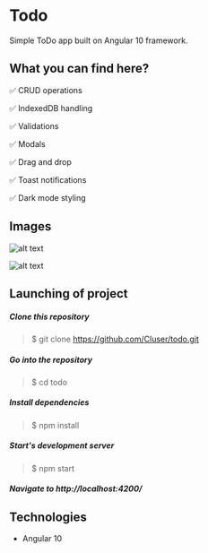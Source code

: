 
# Todo

Simple ToDo app built on Angular 10 framework.

## What you can find here?

:white_check_mark: CRUD operations

:white_check_mark: IndexedDB handling

:white_check_mark: Validations

:white_check_mark: Modals

:white_check_mark: Drag and drop

:white_check_mark: Toast notifications

:white_check_mark: Dark mode styling

## Images

![alt text](https://i.imgur.com/UeuN7cA.jpg)

![alt text](https://i.imgur.com/cr4olPD.jpg)

## Launching of project

##### Clone this repository
> $ git clone https://github.com/Cluser/todo.git

##### Go into the repository
> $ cd todo

##### Install dependencies
> $ npm install

##### Start's development server
> $ npm start

##### Navigate to http://localhost:4200/

## Technologies

 - Angular 10
